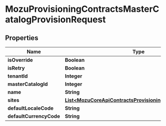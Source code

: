 
# MozuProvisioningContractsMasterCatalogProvisionRequest

## Properties
Name | Type | Description | Notes
------------ | ------------- | ------------- | -------------
**isOverride** | **Boolean** |  |  [optional]
**isRetry** | **Boolean** |  |  [optional]
**tenantId** | **Integer** |  |  [optional]
**masterCatalogId** | **Integer** |  |  [optional]
**name** | **String** |  |  [optional]
**sites** | [**List&lt;MozuCoreApiContractsProvisioningCreateSiteRequest&gt;**](MozuCoreApiContractsProvisioningCreateSiteRequest.md) |  |  [optional]
**defaultLocaleCode** | **String** |  |  [optional]
**defaultCurrencyCode** | **String** |  |  [optional]



